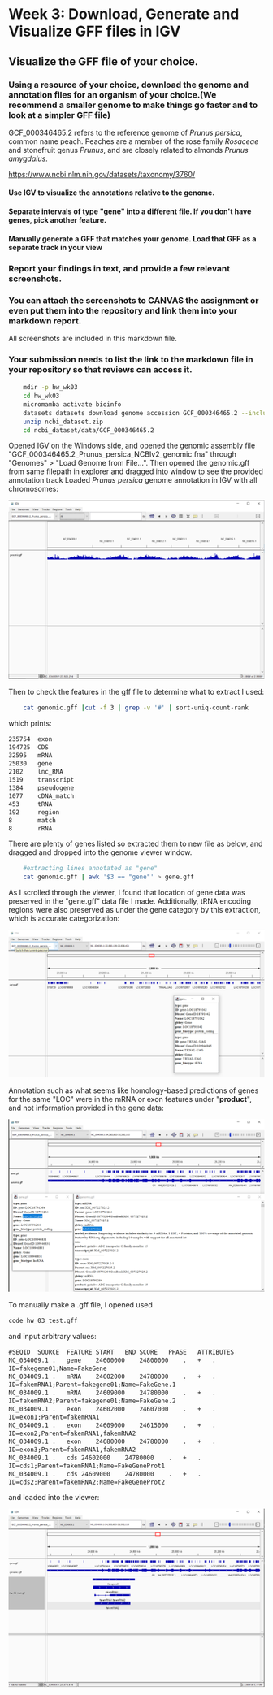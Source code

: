 # Week 3: Download, Generate and Visualize GFF files in IGV

## Visualize the GFF file of your choice.

### Using a resource of your choice, download the genome and annotation files for an organism of your choice.(We recommend a smaller genome to make things go faster and to look at a simpler GFF file)

GCF_000346465.2 refers to the reference genome of *Prunus persica*, common name peach. Peaches are a member of the rose family *Rosaceae* and stonefruit genus *Prunus*, and are closely related to almonds *Prunus amygdalus*.

https://www.ncbi.nlm.nih.gov/datasets/taxonomy/3760/ 

#### Use IGV to visualize the annotations relative to the genome.

#### Separate intervals of type "gene" into a different file. If you don't have genes, pick another feature.

#### Manually generate a GFF that matches your genome. Load that GFF as a separate track in your view

### Report your findings in text, and provide a few relevant screenshots.

### You can attach the screenshots to CANVAS the assignment or even put them into the repository and link them into your markdown report.

All screenshots are included in this markdown file.

### Your submission needs to list the link to the markdown file in your repository so that reviews can access it.

```bash
    mdir -p hw_wk03
    cd hw_wk03
    micromamba activate bioinfo
    datasets datasets download genome accession GCF_000346465.2 --include gff3,cds,protein,genome
    unzip ncbi_dataset.zip
    cd ncbi_dataset/data/GCF_000346465.2
```

Opened IGV on the Windows side, and opened the genomic assembly file "GCF_000346465.2_Prunus_persica_NCBIv2_genomic.fna" through "Genomes" > "Load Genome from File...". Then opened the genomic.gff from same filepath in explorer and dragged into window to see the provided annotation track 
Loaded *Prunus persica* genome annotation in IGV with all chromosomes:

![loaded annotation](hw_03_ss/hw_03_1_loadedannotation.PNG)

Then to check the features in the gff file to determine what to extract I used:

```bash    
    cat genomic.gff |cut -f 3 | grep -v '#' | sort-uniq-count-rank

```

which prints:

```
235754  exon
194725  CDS
32595   mRNA
25030   gene
2102    lnc_RNA
1519    transcript
1384    pseudogene
1077    cDNA_match
453     tRNA
192     region
8       match
8       rRNA
```

There are plenty of genes listed so extracted them to new file as below, and dragged and dropped into the genome viewer window.

```bash
    #extracting lines annotated as "gene"
    cat genomic.gff | awk '$3 == "gene"' > gene.gff
```

As I scrolled through the viewer, I found that location of gene data was preserved in the "gene.gff" data file I made. Additionally, tRNA encoding regions were also preserved as under the gene category by this extraction, which is accurate categorization:

![tRNA gene annotation](hw_03_ss/hw_03_2_trnaannotation.PNG)

Annotation such as what seems like homology-based predictions of genes for the same "LOC" were in the mRNA or exon features under "**product**", and not information provided in the gene data:

![gene vs mrna info](hw_03_ss/hw_03_3_mrnaproductinfo.PNG)

To manually make a .gff file, I opened used

```bash
code hw_03_test.gff
```

and input arbitrary values:


```
#SEQID	SOURCE	FEATURE	START	END	SCORE	PHASE	ATTRIBUTES
NC_034009.1	.	gene	24600000	24800000	.	+	.	ID=fakegene01;Name=FakeGene
NC_034009.1	.	mRNA	24602000	24780000	.	+	.	ID=fakemRNA1;Parent=fakegene01;Name=FakeGene.1
NC_034009.1	.	mRNA	24609000	24780000	.	+	.	ID=fakemRNA2;Parent=fakegene01;Name=FakeGene.2
NC_034009.1	.	exon	24602000	24607000	.	+	.	ID=exon1;Parent=fakemRNA1
NC_034009.1	.	exon	24609000	24615000	.	+	.	ID=exon2;Parent=fakemRNA1,fakemRNA2
NC_034009.1	.	exon	24680000	24780000	.	+	.	ID=exon3;Parent=fakemRNA1,fakemRNA2
NC_034009.1	.	cds	24602000	24780000	.	+	.	ID=cds1;Parent=fakemRNA1;Name=FakeGeneProt1
NC_034009.1	.	cds	24609000	24780000	.	+	.	ID=cds2;Parent=fakemRNA2;Name=FakeGeneProt2
```

and loaded into the viewer:

![with test gff](hw_03_ss/hw_03_4_testgffview.PNG)
